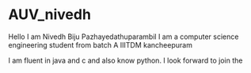 # AUV_nivedh

Hello I am Nivedh Biju Pazhayedathuparambil
I am a computer science engineering student from batch A IIITDM kancheepuram

I am fluent in java and c and also know python. I look forward to join the 
